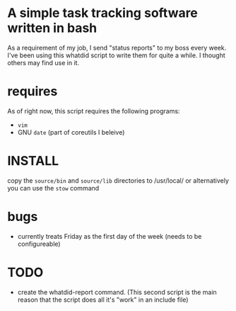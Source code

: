 # A simple task tracking software written in bash
As a requirement of my job, I send "status reports" to my boss every week.  I've been using this whatdid script to write them for quite a while.  I thought others may find use in it.

# requires
As of right now, this script requires the following programs:

* `vim`
* GNU `date` (part of coreutils I beleive)

# INSTALL
copy the `source/bin` and `source/lib` directories to /usr/local/
or alternatively you can use the `stow` command

# bugs
* currently treats Friday as the first day of the week (needs to be configureable)

# TODO
* create the whatdid-report command. (This second script is the main reason that the script does all it's "work" in an include file)
